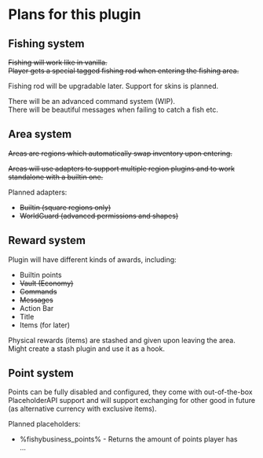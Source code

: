 # Plans for this plugin

## Fishing system

~~Fishing will work like in vanilla.~~  
~~Player gets a special tagged fishing rod when entering the fishing area.~~

Fishing rod will be upgradable later. Support for skins is planned.

There will be an advanced command system (WIP).  
There will be beautiful messages when failing to catch a fish etc.

## Area system

~~Areas are regions which automatically swap inventory upon entering.~~

~~Areas will use adapters to support multiple region plugins and to work
standalone with a builtin one.~~

Planned adapters:

- ~~Builtin (square regions only)~~
- ~~WorldGuard (advanced permissions and shapes)~~

## Reward system

Plugin will have different kinds of awards, including:

- Builtin points
- ~~Vault (Economy)~~
- ~~Commands~~
- ~~Messages~~
- Action Bar
- Title
- Items (for later)

Physical rewards (items) are stashed and given upon leaving the area.
Might create a stash plugin and use it as a hook.

## Point system

Points can be fully disabled and configured, they come with out-of-the-box
PlaceholderAPI support and will support exchanging for other good in future (as
alternative currency with exclusive items).

Planned placeholders:

- %fishybusiness_points% - Returns the amount of points player has  
  ...
